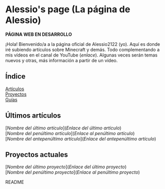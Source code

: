 # Alessio's page (La página de Alessio)

**PÁGINA WEB EN DESARROLLO**

¡Hola! Bienvenido/a a la página oficial de Alessio2122 (yo).
Aquí es donde iré subiendo artículos sobre Minecraft y demás. Todo complementando a mis vídeos en el canal de YouTube (_enlace_).
Algunas veces serán temas nuevos y otras, más información a partir de un vídeo.

## Índice

[Artículos](posts.md)<br>
[Proyectos](proyects.md)<br>
[Guías](guides.md)<br>

## Últimos artículos

[_Nombre del último artículo_](_Enlace del último artículo_) <br>
[_Nombre del penúltimo artículo_](_Enlace al penúltimo artículo_)<br>
[_Nombre del antepenúltimo artículo_](_Enlace del antepenúltimo artículo_)<br>

## Proyectos actuales

[_Nombre del último proyecto_](_Enlace del último proyecto_)<br>
[_Nombre del penúltimo proyecto_](_Enlace al penúltimo proyecto_)<br>

README
